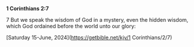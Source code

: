 **1 Corinthians 2:7**

7 But we speak the wisdom of God in a mystery, even the hidden wisdom, which God ordained before the world unto our glory:

[Saturday 15-June, 2024](https://getbible.net/kjv/1 Corinthians/2/7)
